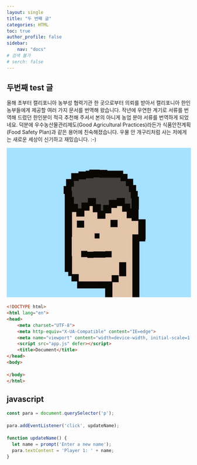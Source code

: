 ```yaml
---
layout: single
title: "두 번째 글"
categories: HTML
toc: true
author_profile: false
sidebar:
    nav: "docs"
# 검색 불가
# serch: false 
---
```


## 두번째 test 글

올해 초부터 캘리포니아 농부성 협력기관 한 곳으로부터 의뢰를 받아서 캘리포니아 한인 농부들에게 제공할 여러 가지 문서를 번역해 왔습니다. 작년에 우연한 계기로 서류를 번역해 드렸던 한인분이 적극 추천해 주셔서 본의 아니게 농업 분야 서류를 번역하게 되었네요. 덕분에 우수농산물관리제도(Good Agricultural Practices)라든가 식품안전계획(Food Safety Plan)과 같은 용어에 친숙해졌습니다. 우물 안 개구리처럼 사는 저에게는 새로운 세상이 신기하고 재밌습니다. :-)





![image-20220116165734695](images/2022-01-14-first/image-20220114143538686.png)

```html
<!DOCTYPE html>
<html lang="en">
<head>
    <meta charset="UTF-8">
    <meta http-equiv="X-UA-Compatible" content="IE=edge">
    <meta name="viewport" content="width=device-width, initial-scale=1.0">
    <script src="app.js" defer></script>
    <title>Document</title>
</head>
<body>
    
</body>
</html>
```

## javascript

```javascript
const para = document.querySelector('p');

para.addEventListener('click', updateName);

function updateName() {
  let name = prompt('Enter a new name');
  para.textContent = 'Player 1: ' + name;
}
```







